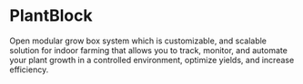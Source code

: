 # PlantBlock
Open modular grow box system which is customizable, and scalable solution for indoor farming that allows you to track, monitor, and automate your plant growth in a controlled environment, optimize yields, and increase efficiency.
